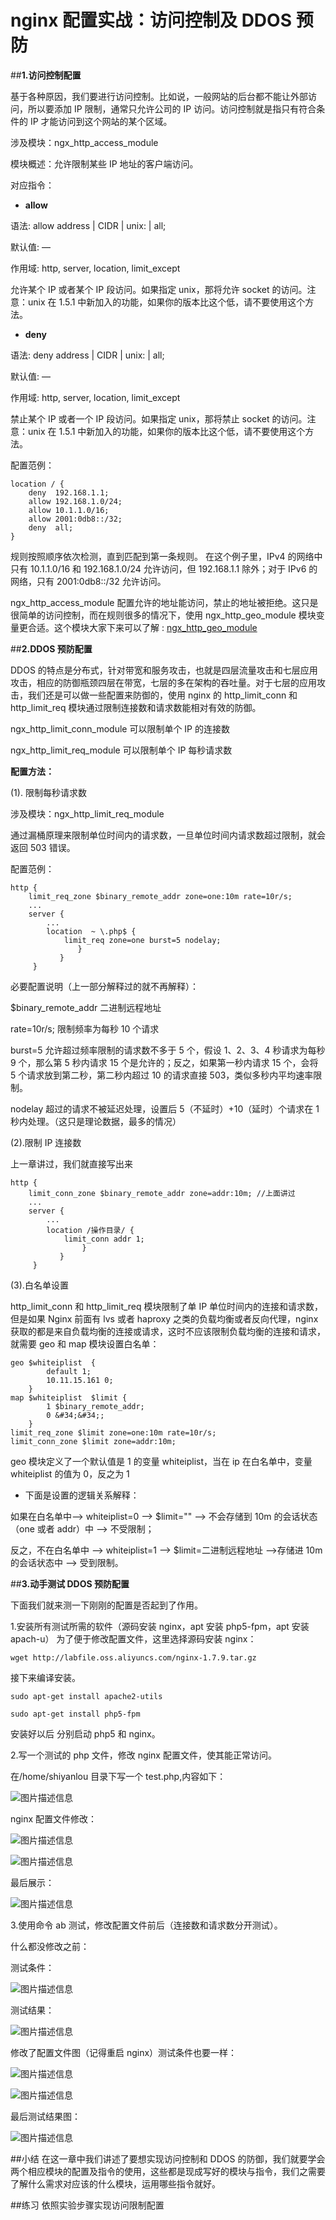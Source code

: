 # nginx 配置实战：访问控制及 DDOS 预防

##**1.访问控制配置**

基于各种原因，我们要进行访问控制。比如说，一般网站的后台都不能让外部访问，所以要添加 IP 限制，通常只允许公司的 IP 访问。访问控制就是指只有符合条件的 IP 才能访问到这个网站的某个区域。

涉及模块：ngx\_http\_access\_module

模块概述：允许限制某些 IP 地址的客户端访问。

对应指令：

- **allow**

语法:     allow address | CIDR | unix: | all;

默认值:     —

作用域:     http, server, location, limit_except

允许某个 IP 或者某个 IP 段访问。如果指定 unix，那将允许 socket 的访问。注意：unix 在 1.5.1 中新加入的功能，如果你的版本比这个低，请不要使用这个方法。

- **deny**

语法:     deny address | CIDR | unix: | all;

默认值:     —

作用域:     http, server, location, limit_except

禁止某个 IP 或者一个 IP 段访问。如果指定 unix，那将禁止 socket 的访问。注意：unix 在 1.5.1 中新加入的功能，如果你的版本比这个低，请不要使用这个方法。

配置范例：

```
location / {
    deny  192.168.1.1;
    allow 192.168.1.0/24;
    allow 10.1.1.0/16;
    allow 2001:0db8::/32;
    deny  all;
}
```

规则按照顺序依次检测，直到匹配到第一条规则。 在这个例子里，IPv4 的网络中只有 10.1.1.0/16 和 192.168.1.0/24 允许访问，但 192.168.1.1 除外；对于 IPv6 的网络，只有 2001:0db8::/32 允许访问。 

ngx\_http\_access\_module 配置允许的地址能访问，禁止的地址被拒绝。这只是很简单的访问控制，而在规则很多的情况下，使用 ngx\_http\_geo\_module 模块变量更合适。这个模块大家下来可以了解 : [ngx_http_geo_module](http://nginx.org/en/docs/http/ngx_http_geo_module.html)



##**2.DDOS 预防配置**

DDOS 的特点是分布式，针对带宽和服务攻击，也就是四层流量攻击和七层应用攻击，相应的防御瓶颈四层在带宽，七层的多在架构的吞吐量。对于七层的应用攻击，我们还是可以做一些配置来防御的，使用 nginx 的 http\_limit\_conn 和 http\_limit\_req 模块通过限制连接数和请求数能相对有效的防御。

ngx_http_limit_conn_module 可以限制单个 IP 的连接数

ngx_http_limit_req_module 可以限制单个 IP 每秒请求数

**配置方法：**

(1). 限制每秒请求数

涉及模块：ngx_http_limit_req_module

通过漏桶原理来限制单位时间内的请求数，一旦单位时间内请求数超过限制，就会返回 503 错误。

配置范例：

```
http {
    limit_req_zone $binary_remote_addr zone=one:10m rate=10r/s;
    ...
    server {
        ...
        location  ~ \.php$ {
            limit_req zone=one burst=5 nodelay;  
               }
           }
     }
```

必要配置说明（上一部分解释过的就不再解释）：

$binary_remote_addr  二进制远程地址

rate=10r/s;     限制频率为每秒 10 个请求

burst=5         允许超过频率限制的请求数不多于 5 个，假设 1、2、3、4 秒请求为每秒 9 个，那么第 5 秒内请求 15 个是允许的；反之，如果第一秒内请求 15 个，会将 5 个请求放到第二秒，第二秒内超过 10 的请求直接 503，类似多秒内平均速率限制。

nodelay         超过的请求不被延迟处理，设置后 5（不延时）+10（延时）个请求在 1 秒内处理。（这只是理论数据，最多的情况）

(2).限制 IP 连接数

上一章讲过，我们就直接写出来

```
http {
    limit_conn_zone $binary_remote_addr zone=addr:10m; //上面讲过
    ...
    server {
        ...
        location /操作目录/ {
            limit_conn addr 1;   
                }
           }
     }
```
(3).白名单设置

http\_limit\_conn 和 http\_limit\_req 模块限制了单 IP 单位时间内的连接和请求数，但是如果 Nginx 前面有 lvs 或者 haproxy 之类的负载均衡或者反向代理，nginx 获取的都是来自负载均衡的连接或请求，这时不应该限制负载均衡的连接和请求，就需要 geo 和 map 模块设置白名单：

```
geo $whiteiplist  {
        default 1;
        10.11.15.161 0;
    }
map $whiteiplist  $limit {
        1 $binary_remote_addr;
        0 &#34;&#34;;
    }
limit_req_zone $limit zone=one:10m rate=10r/s;
limit_conn_zone $limit zone=addr:10m;

```

geo 模块定义了一个默认值是 1 的变量 whiteiplist，当在 ip 在白名单中，变量 whiteiplist 的值为 0，反之为 1

- 下面是设置的逻辑关系解释：

如果在白名单中--&gt; whiteiplist=0 --&gt; $limit=&#34;&#34; --&gt; 不会存储到 10m 的会话状态（one 或者 addr）中 --&gt; 不受限制；

反之，不在白名单中 --&gt; whiteiplist=1 --&gt; $limit=二进制远程地址 --&gt;存储进 10m 的会话状态中 --&gt; 受到限制。

##**3.动手测试 DDOS 预防配置**

下面我们就来测一下刚刚的配置是否起到了作用。

1.安装所有测试所需的软件（源码安装 nginx，apt 安装 php5-fpm，apt 安装 apach-u）
为了便于修改配置文件，这里选择源码安装 nginx：

```
wget http://labfile.oss.aliyuncs.com/nginx-1.7.9.tar.gz  
```

接下来编译安装。

```
sudo apt-get install apache2-utils
```

```
sudo apt-get install php5-fpm
```

安装好以后 分别启动 php5 和 nginx。


2.写一个测试的 php 文件，修改 nginx 配置文件，使其能正常访问。

在/home/shiyanlou 目录下写一个 test.php,内容如下：


![图片描述信息](https://dn-anything-about-doc.qbox.me/userid20406labid453time1422935624797)

nginx 配置文件修改：


![图片描述信息](https://dn-anything-about-doc.qbox.me/userid20406labid453time1422935636036)


![图片描述信息](https://dn-anything-about-doc.qbox.me/userid20406labid453time1422935696851)


最后展示：

![图片描述信息](https://dn-anything-about-doc.qbox.me/userid20406labid453time1422935650428)

3.使用命令 ab 测试，修改配置文件前后（连接数和请求数分开测试）。

什么都没修改之前：

测试条件：

![图片描述信息](https://dn-anything-about-doc.qbox.me/userid20406labid453time1422936373706)

测试结果：

![图片描述信息](https://dn-anything-about-doc.qbox.me/userid20406labid453time1422936190938)


修改了配置文件图（记得重启 nginx）测试条件也要一样：

![图片描述信息](https://dn-anything-about-doc.qbox.me/userid20406labid453time1422935977859)

![图片描述信息](https://dn-anything-about-doc.qbox.me/userid20406labid453time1422936107793)


最后测试结果图：

![图片描述信息](https://dn-anything-about-doc.qbox.me/userid20406labid453time1422936204169)


##小结
在这一章中我们讲述了要想实现访问控制和 DDOS 的防御，我们就要学会两个相应模块的配置及指令的使用，这些都是现成写好的模块与指令，我们之需要了解什么需求对应该的什么模块，运用哪些指令就好。

##练习
依照实验步骤实现访问限制配置

